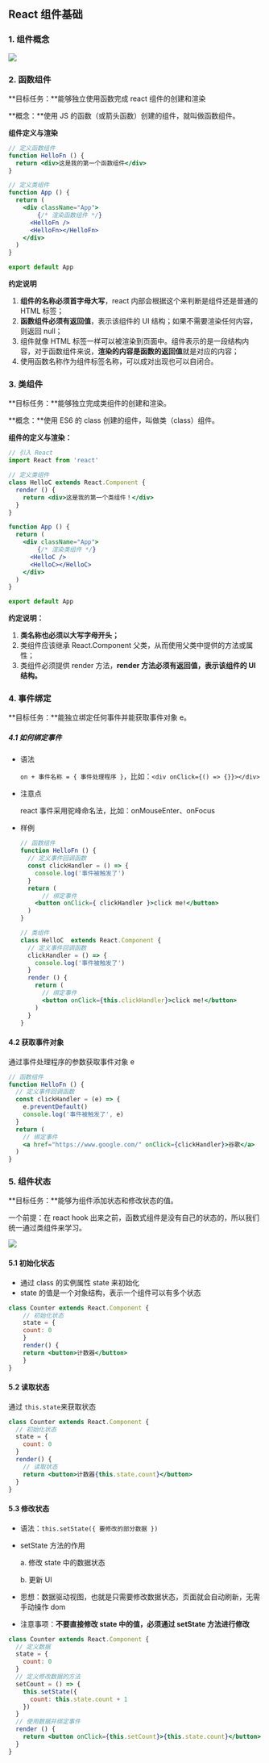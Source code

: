 ## React 组件基础

### 1. 组件概念

![](/Users/Kurja/Desktop/Typora/React/%E7%AC%AC%E4%B8%80%E6%AC%A1%E7%B3%BB%E7%BB%9F%E5%AD%A6%E4%B9%A0/e6c9d24egy1h4nvakt71wj21320f40t5.jpg)

### 2. 函数组件

**目标任务：**能够独立使用函数完成 react 组件的创建和渲染

**概念：**使用 JS 的函数（或箭头函数）创建的组件，就叫做函数组件。

**组件定义与渲染**

```jsx
// 定义函数组件
function HelloFn () {
  return <div>这是我的第一个函数组件</div>
}

// 定义类组件
function App () {
  return (
  	<div className="App">
    	{/* 渲染函数组件 */}
      <HelloFn />
      <HelloFn></HelloFn>
    </div>
  )
}

export default App
```

**约定说明**

1. **组件的名称必须首字母大写**，react 内部会根据这个来判断是组件还是普通的 HTML 标签；
2. **函数组件必须有返回值**，表示该组件的 UI 结构；如果不需要渲染任何内容，则返回 null；
3. 组件就像 HTML 标签一样可以被渲染到页面中。组件表示的是一段结构内容，对于函数组件来说，**渲染的内容是函数的返回值**就是对应的内容；
4. 使用函数名称作为组件标签名称，可以成对出现也可以自闭合。

### 3. 类组件

**目标任务：**能够独立完成类组件的创建和渲染。

**概念：**使用 ES6 的 class 创建的组件，叫做类（class）组件。

**组件的定义与渲染：**

```jsx
// 引入 React
import React from 'react'

// 定义类组件
class HelloC extends React.Component {
  render () {
    return <div>这是我的第一个类组件！</div>
  }
}

function App () {
  return (
  	<div className="App">
    	{/* 渲染类组件 */}
      <HelloC />
      <HelloC></HelloC>
    </div>
  )
}

export default App
```

**约定说明：**

1. **类名称也必须以大写字母开头；**
2. 类组件应该继承 React.Component 父类，从而使用父类中提供的方法或属性；
3. 类组件必须提供 render 方法，**render 方法必须有返回值，表示该组件的 UI 结构。**

### 4. 事件绑定

**目标任务：**能独立绑定任何事件并能获取事件对象 e。

##### 4.1 如何绑定事件

- 语法

  `on + 事件名称 = { 事件处理程序 }`，比如：`<div onClick={() => {}}></div>`

- 注意点

  react 事件采用驼峰命名法，比如：onMouseEnter、onFocus

- 样例

  ```jsx
  // 函数组件
  function HelloFn () {
  	// 定义事件回调函数
    const clickHandler = () => {
      console.log('事件被触发了')
    }
    return (
    	// 绑定事件
      <button onClick={ clickHandler }>click me!</button>
    )
  }
  
  // 类组件
  class HelloC  extends React.Component {
    // 定义事件回调函数
    clickHandler = () => {
      console.log('事件被触发了')
    }
    render () {
      return (
      	// 绑定事件
        <button onClick={this.clickHandler}>click me!</button>
      )
    }
  }
  ```

#### 4.2 获取事件对象

通过事件处理程序的参数获取事件对象 e

```jsx
// 函数组件
function HelloFn () {
  // 定义事件回调函数
  const clickHandler = (e) => {
    e.preventDefault()
    console.log('事件被触发了', e)
  }
  return (
  	// 绑定事件
    <a href="https://www.google.com/" onClick={clickHandler}>谷歌</a>
  )
}
```

### **5. 组件状态**

**目标任务：**能够为组件添加状态和修改状态的值。

一个前提：在 react hook 出来之前，函数式组件是没有自己的状态的，所以我们统一通过类组件来学习。

![](/Users/Kurja/Desktop/Typora/React/%E7%AC%AC%E4%B8%80%E6%AC%A1%E7%B3%BB%E7%BB%9F%E5%AD%A6%E4%B9%A0/e6c9d24egy1h4nxgnouy3j21ab0bodgt-20220729174930899.jpg)

#### **5.1 初始化状态**

- 通过 class 的实例属性 state 来初始化
- state 的值是一个对象结构，表示一个组件可以有多个状态

```jsx
class Counter extends React.Component {
 	// 初始化状态
 	state = {
  	count: 0
	}
 	render() {
  	return <button>计数器</button>
	}
}
```

#### 5.2 读取状态

通过 `this.state`来获取状态

```jsx
class Counter extends React.Component {
  // 初始化状态
  state = {
    count: 0
  }
  render() {
    // 读取状态
    return <button>计数器{this.state.count}</button>
  }
}
```

#### 5.3 修改状态

- 语法：`this.setState({ 要修改的部分数据 })`

- setState 方法的作用

  a. 修改 state 中的数据状态

  b. 更新 UI

- 思想：数据驱动视图，也就是只需要修改数据状态，页面就会自动刷新，无需手动操作 dom

- 注意事项：**不要直接修改 state 中的值，必须通过 setState 方法进行修改**

```jsx
class Counter extends React.Component {
  // 定义数据
  state = {
    count: 0
  }
  // 定义修改数据的方法
  setCount = () => {
    this.setState({
      count: this.state.count + 1
    })
  }
  // 使用数据并绑定事件
  render () {
    return <button onClick={this.setCount}>{this.state.count}</button>
  }
}
```

